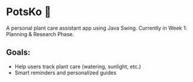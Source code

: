 # PotsKo 🌱
A personal plant care assistant app using Java Swing.
Currently in Week 1: Planning & Research Phase.

## Goals:
- Help users track plant care (watering, sunlight, etc.)
- Smart reminders and personalized guides
